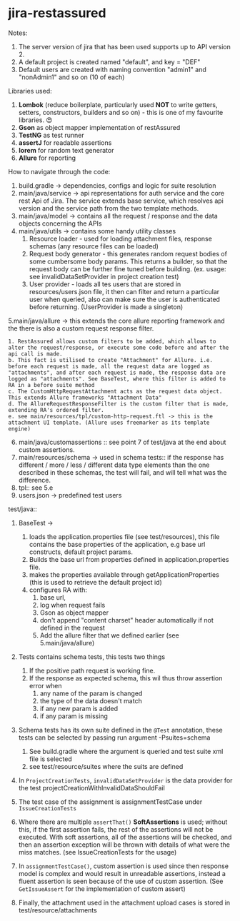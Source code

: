 # jira-restassured

Notes:
1. The server version of jira that has been used supports up to API version 2.
2. A default project is created named "default", and key = "DEF"
3. Default users are created with naming convention "admin1" and "nonAdmin1" and so on (10 of each)

Libraries used:
1. **Lombok** (reduce boilerplate, particularly used **NOT** to write getters, setters, constructors, builders and so on) - this is one of my favourite libraries. :heart_eyes:
2. **Gson** as object mapper implementation of restAssured
3. **TestNG** as test runner
4. **assertJ** for readable assertions
5. **lorem** for random text generator
6. **Allure** for reporting

How to navigate through the code:
1. build.gradle -> dependencies, configs and logic for suite resolution
2. main/java/service -> api representations for auth service and the core rest Api of Jira. The service extends base service, which resolves api version and the service path from the two template methods.
3. main/java/model -> contains all the request / response and the data objects concerning the APIs
4. main/java/utils -> contains some handy utility classes
    1. Resource loader - used for loading attachment files, response schemas (any resource files can be loaded)
    2. Request body generator - this generates random request bodies of some cumbersome body params. This returns a builder, so that the request body can be further fine tuned before building. (ex. usage: see invalidDataSetProvider in project creation test)
    3. User provider - loads all tes users that are stored in resources/users.json file, it then can filter and return a particular user when queried, also can make sure the user is authenticated before returning. (UserProvider is made a singleton)
    
5.main/java/allure -> this extends the core allure reporting framework and the there is also a custom request response filter. 
    
    1. RestAssured allows custom filters to be added, which allows to alter the request/response, or execute some code before and after the api call is made.
    b. This fact is utilised to create "Attachment" for Allure. i.e. before each request is made, all the request data are logged as "attachments", and after each request is made, the response data are logged as "attachments". See BaseTest, where this filter is added to RA in a before suite method
    c. The CustomHttpRequestAttachment acts as the request data object. This extends Allure frameworks "Attachment Data"
    d. The AllureRequestResponseFilter is the custom filter that is made, extending RA's ordered filter.
    e. see main/resources/tpl/custom-http-request.ftl -> this is the attachment UI template. (Allure uses freemarker as its template engine)
    
6. main/java/customassertions :: see point 7 of test/java at the end about custom assertions.
7. main/resources/schema -> used in schema tests:: if the response has different / more / less / different data type elements than the one described in these schemas, the test will fail, and will tell what was the difference.
8. tpl:: see 5.e
9. users.json -> predefined test users

test/java::
1. BaseTest -> 
    1. loads the application.properties file (see test/resources), this file contains the base properties of the application, e.g base url constructs, default project params.
    2. Builds the base url from properties defined in application.properties file.
    3. makes the properties available through getApplicationProperties (this is used to retrieve the default project id)
    4. configures RA with:
       1. base url, 
       2. log when request fails
       3. Gson as object mapper
       4. don't append "content charset" header automatically if not defined in the request
       5. Add the allure filter that we defined earlier (see 5.main/java/allure)
       
2. Tests contains schema tests, this tests two things
    1. If the positive path request is working fine.
    2. If the response as expected schema, this wil thus throw assertion error when
        1. any name of the param is changed
        2. the type of the data doesn't match
        3. if any new param is added
        4. if any param is missing
        
3. Schema tests has its own suite defined in the `@Test` annotation, these tests can be selected by passing run argument -Psuites=schema
    1. See build.gradle where the argument is queried and test suite xml file is selected
    2. see test/resource/suites where the suits are defined
    
4. In `ProjectCreationTests`, `invalidDataSetProvider` is the data provider for the test projectCreationWithInvalidDataShouldFail
5. The test case of the assignment is assignmentTestCase under `IssueCreationTests`
6. Where there are multiple `assertThat()` **SoftAssertions** is used; without this, if the first assertion fails, the rest of the assertions will not be executed. With soft assertions, all of the assertions will be checked, and then an assertion exception will be thrown with details of what were the miss
matches. (see IssueCreationTests for the usage)
7. In `assignmentTestCase()`,  custom assertion is used since then response model is complex and would result in unreadable assertions, instead a fluent assertion is seen because of the use of custom assertion. (See `GetIssueAssert` for the implementation of custom assert)
8. Finally, the attachment used in the attachment upload cases is stored in test/resource/attachments



     